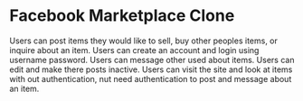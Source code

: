# Facebook Marketplace Clone

Users can post items they would like to sell, buy other peoples items, or inquire about an item.  Users can create an account and login using username password.  Users can message other used about items.   Users can edit and make there posts inactive.  Users can visit the site and look at items with out authentication, nut need authentication to post and message about an item.
